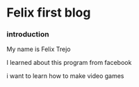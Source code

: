 # Felix first blog

### introduction

My name is Felix Trejo 

I learned about this program from facebook 

i want to learn how to make video games
